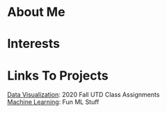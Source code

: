 # About Me

# Interests


# Links To Projects
[Data Visualization](/DataVisualization/DataVisualization): 2020 Fall UTD Class Assignments\
[Machine Learning](/MachineLearning/MachineLearning): Fun ML Stuff
